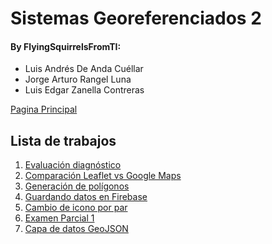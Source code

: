 # Sistemas Georeferenciados 2

#### By FlyingSquirrelsFromTI:

-   Luis Andrés De Anda Cuéllar
-   Jorge Arturo Rangel Luna
-   Luis Edgar Zanella Contreras

[Pagina Principal](https://flyingsquirrelsfromti.github.io/Sistemas-Georef2)

## Lista de trabajos

1. [Evaluación diagnóstico](https://flyingsquirrelsfromti.github.io/Sistemas-Georef2/Ejercicio1/)
2. [Comparación Leaflet vs Google Maps](https://flyingsquirrelsfromti.github.io/Sistemas-Georef2/Ejercicio2/)
3. [Generación de polígonos](https://flyingsquirrelsfromti.github.io/Sistemas-Georef2/Ejercicio3/)
4. [Guardando datos en Firebase](https://flyingsquirrelsfromti.github.io/Sistemas-Georef2/Ejercicio4/)
5. [Cambio de icono por par](https://flyingsquirrelsfromti.github.io/Sistemas-Georef2/Ejercicio5/)
6. [Examen Parcial 1](https://flyingsquirrelsfromti.github.io/Sistemas-Georef2/EP1/)
7. [Capa de datos GeoJSON](https://flyingsquirrelsfromti.github.io/Sistemas-Georef2/Ejercicio6/)
